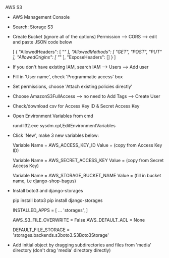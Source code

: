 AWS S3
- AWS Management Console
- Search: Storage S3
- Create Bucket (ignore all of the options)
Permission --> CORS --> edit and paste JSON code below

    [
    {
        "AllowedHeaders": [
            "*"
        ],
        "AllowedMethods": [
            "GET",
            "POST",
            "PUT"
        ],
        "AllowedOrigins": [
            "*"
        ],
        "ExposeHeaders": []
    }
    ]


- If you don't have existing IAM, search IAM --> Users --> Add user
- Fill in 'User name', check 'Programmatic access' box
- Set permissions, choose 'Attach existing policies directly'
- Choose AmazonS3FullAccess --> no need to Add Tags --> Create User
- Check/download csv for Access Key ID & Secret Access Key
- Open Environment Variables from cmd

    rundll32.exe sysdm.cpl,EditEnvironmentVariables

- Click 'New', make 3 new variables below:

    Variable Name = AWS_ACCESS_KEY_ID
    Value = (copy from Access Key ID)

    Variable Name = AWS_SECRET_ACCESS_KEY
    Value = (copy from Secret Access Key)

    Variable Name = AWS_STORAGE_BUCKET_NAME
    Value = (fill in bucket name, i.e django-shop-bagus)

- Install boto3 and django-storages

    pip install boto3
    pip install django-storages

    INSTALLED_APPS = [
        ...
        'storages',
    ]

    AWS_S3_FILE_OVERWRITE = False
    AWS_DEFAULT_ACL = None

    DEFAULT_FILE_STORAGE = 'storages.backends.s3boto3.S3Boto3Storage'

- Add initial object by dragging subdirectories and files from 'media' directory (don't drag 'media' directory directly)
